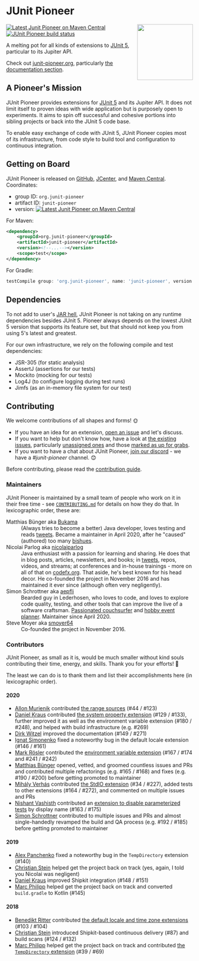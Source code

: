 # JUnit Pioneer

<img src="docs/project-logo.jpg" align="right" width="150px"/>

[![Latest Junit Pioneer on Maven Central](https://maven-badges.herokuapp.com/maven-central/org.junit-pioneer/junit-pioneer/badge.svg?style=flat)](https://mvnrepository.com/artifact/org.junit-pioneer/junit-pioneer)
[![JUnit Pioneer build status](https://github.com/junit-pioneer/junit-pioneer/workflows/JUnit%20Pioneer/badge.svg)](https://github.com/junit-pioneer/junit-pioneer/actions?query=workflow%3A%22JUnit+Pioneer%22+branch%3Amaster)

A melting pot for all kinds of extensions to
[JUnit 5](https://github.com/junit-team/junit5), particular to its Jupiter API.

Check out [junit-pioneer.org](http://junit-pioneer.org), particularly [the documentation section](http://junit-pioneer.org/docs).


## A Pioneer's Mission

JUnit Pioneer provides extensions for [JUnit 5](https://github.com/junit-team/junit5/) and its Jupiter API.
It does not limit itself to proven ideas with wide application but is purposely open to experiments.
It aims to spin off successful and cohesive portions into sibling projects or back into the JUnit 5 code base.

To enable easy exchange of code with JUnit 5, JUnit Pioneer copies most of its infrastructure, from code style to build tool and configuration to continuous integration.


## Getting on Board

JUnit Pioneer is released on [GitHub](https://github.com/junit-pioneer/junit-pioneer/releases), [JCenter](https://jcenter.bintray.com/org/junit-pioneer/junit-pioneer/), and [Maven Central](http://search.maven.org/#search%7Cga%7C1%7Cg%3A%22org.junit-pioneer%22%20a%3A%22junit-pioneer%22). Coordinates:

* group ID: `org.junit-pioneer`
* artifact ID: `junit-pioneer`
* version: [![Latest Junit Pioneer on Maven Central](https://maven-badges.herokuapp.com/maven-central/org.junit-pioneer/junit-pioneer/badge.svg?style=flat)](https://mvnrepository.com/artifact/org.junit-pioneer/junit-pioneer)

For Maven:

```xml
<dependency>
	<groupId>org.junit-pioneer</groupId>
	<artifactId>junit-pioneer</artifactId>
	<version><!--...--></version>
	<scope>test</scope>
</dependency>
```

For Gradle:

```groovy
testCompile group: 'org.junit-pioneer', name: 'junit-pioneer', version: /*...*/
```


## Dependencies

To not add to user's [JAR hell](https://blog.codefx.org/java/jar-hell/), JUnit Pioneer is not taking on any runtime dependencies besides JUnit 5.
Pioneer always depends on the lowest JUnit 5 version that supports its feature set, but that should not keep you from using 5's latest and greatest.

For our own infrastructure, we rely on the following compile and test dependencies:

* JSR-305 (for static analysis)
* AssertJ (assertions for our tests)
* Mockito (mocking for our tests)
* Log4J (to configure logging during test runs)
* Jimfs (as an in-memory file system for our test)

## Contributing

We welcome contributions of all shapes and forms! 🌞

* If you have an idea for an extension, [open an issue](https://github.com/junit-pioneer/junit-pioneer/issues/new) and let's discuss.
* If you want to help but don't know how, have a look at [the existing issues](https://github.com/junit-pioneer/junit-pioneer/issues), particularly [unassigned ones](https://github.com/junit-pioneer/junit-pioneer/issues?q=is%3Aopen+is%3Aissue+no%3Aassignee) and those [marked as up for grabs](https://github.com/junit-pioneer/junit-pioneer/issues?q=is%3Aissue+is%3Aopen+label%3Aup-for-grabs).
* If you want to have a chat about JUnit Pioneer, [join our discord](https://discord.gg/rHfJeCF) - we have a _#junit-pioneer_ channel. 😊

Before contributing, please read the [contribution guide](CONTRIBUTING.md).

### Maintainers

JUnit Pioneer is maintained by a small team of people who work on it in their free time - see [`CONTRIBUTING.md`](CONTRIBUTING.md) for details on how they do that.
In lexicographic order, these are:

<dl>
	<dt>Matthias Bünger aka <a href="https://github.com/Bukama">Bukama</a></dt>
	<dd>(Always tries to become a better) Java developer, loves testing and reads <a href="https://twitter.com/bukamabish">tweets</a>.
		Became a maintainer in April 2020, after he "caused" (authored) too many <a href="https://github.com/junit-pioneer/junit-pioneer/issues">bishues</a>.</dd>
	<dt>Nicolai Parlog aka <a href="https://github.com/nicolaiparlog">nicolaiparlog</a></dt>
	<dd>Java enthusiast with a passion for learning and sharing.
		He does that in blog posts, articles, newsletters, and books; in <a href="https://twitter.com/nipafx">tweets</a>, repos, videos, and streams; at conferences and in-house trainings - more on all of that on <a href="https://codefx.org">codefx.org</a>.
		That aside, he's best known for his head decor.
		He co-founded the project in November 2016 and has maintained it ever since (although often very negligently).</dd>
	<dt>Simon Schrottner aka <a href="https://github.com/aepfli">aepfli</a></dt>
	<dd>Bearded guy in Lederhosen, who loves to code, and loves to explore code quality, testing, and other tools that can improve the live of a software craftsman.
		<a href="https://www.couchsurfing.com/people/simmens">Passionated couchsurfer</a> and <a href="https://www.facebook.com/togtrama">hobby event planner</a>.
		Maintainer since April 2020.</dd>
	<dt>Steve Moyer aka <a href="https://github.com/smoyer64">smoyer64</a></dt>
	<dd>Co-founded the project in November 2016.</dd>
</dl>

### Contributors

JUnit Pioneer, as small as it is, would be much smaller without kind souls contributing their time, energy, and skills.
Thank you for your efforts! 🙏

The least we can do is to thank them and list their accomplishments here (in lexicographic order).

#### 2020

* [Allon Murienik](https://github.com/mureinik) contributed [the range sources](https://junit-pioneer.org/docs/range-sources/) (#44 / #123)
* [Daniel Kraus](https://github.com/beatngu13) contributed [the system property extension](https://junit-pioneer.org/docs/system-properties/) (#129 / #133), further improved it as well as the environment variable extension (#180 / #248), and helped with build infrastructure (e.g. #269)
* [Dirk Witzel](https://github.com/NPException) improved the documentation (#149 / #271)
* [Ignat Simonenko](https://github.com/simonenkoi) fixed a noteworthy bug in the default locale extension (#146 / #161)
* [Mark Rösler](https://github.com/Hancho2009) contributed the [environment variable extension](https://junit-pioneer.org/docs/environment-variables/) (#167 / #174 and #241 / #242)
* [Matthias Bünger](https://github.com/Bukama) opened, vetted, and groomed countless issues and PRs and contributed multiple refactorings (e.g. #165 / #168) and fixes (e.g. #190 / #200) before getting promoted to maintainer
* [Mihály Verhás](https://github.com/Michael1993) contributed [the StdIO extension](https://junit-pioneer.org/docs/standard-input-output/) (#34 / #227), added tests to other extensions (#164 / #272), and commented on multiple issues and PRs
* [Nishant Vashisth](https://github.com/nishantvas) contributed an [extension to disable parameterized tests](https://junit-pioneer.org/docs/disable-if-display-name/) by display name (#163 / #175)
* [Simon Schrottner](https://github.com/aepfli) contributed to multiple issues and PRs and almost single-handedly revamped the build and QA process (e.g. #192 / #185) before getting promoted to maintainer

#### 2019

* [Alex Panchenko](https://github.com/panchenko) fixed a noteworthy bug in the `TempDirectory` extension (#140)
* [Christian Stein](https://github.com/sormuras) helped get the project back on track (yes, again, I told you Nicolai was negligent)
* [Daniel Kraus](https://github.com/beatngu13) improved Shipkit integration (#148 / #151)
* [Marc Philipp](https://github.com/marcphilipp) helped get the project back on track and converted `build.gradle` to Kotlin (#145)

#### 2018

* [Benedikt Ritter](https://github.com/britter) contributed [the default locale and time zone extensions](https://junit-pioneer.org/docs/default-locale-timezone/) (#103 / #104)
* [Christian Stein](https://github.com/sormuras) introduced Shipkit-based continuous delivery (#87) and build scans (#124 / #132)
* [Marc Philipp](https://github.com/marcphilipp) helped get the project back on track and contributed [the `TempDirectory` extension](https://junit-pioneer.org/docs/temp-directory/) (#39 / #69)
